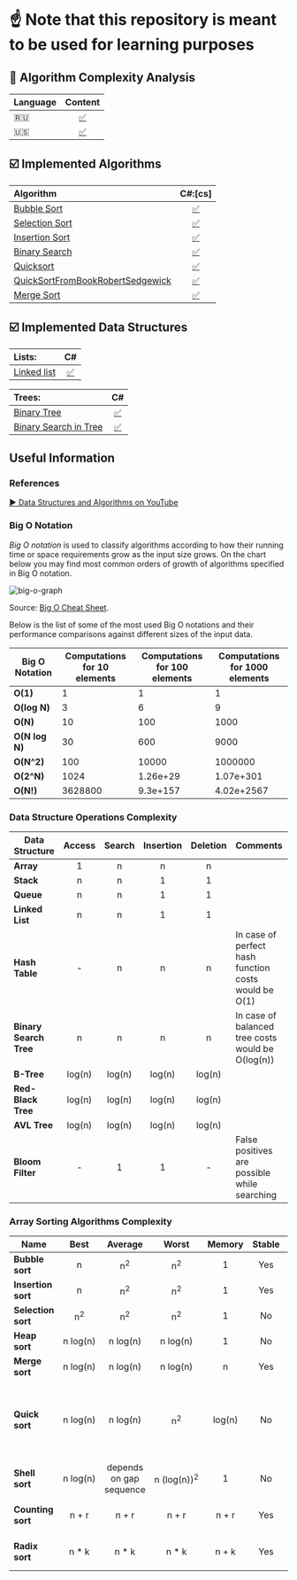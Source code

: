 # ☝ Note that this repository  is meant to be used for learning  purposes 

## :pushpin: Algorithm Complexity Analysis
| Language | Content |
|:--------------|:----------------:|
| :ru: | [:white_check_mark:](https://habr.com/ru/post/196560/) 
| :us: | [:white_check_mark:](http://discrete.gr/complexity/)

## :ballot_box_with_check: Implemented Algorithms
| Algorithm | C#:[cs] |
|:--------------|:----------------:|
| [Bubble Sort](https://en.wikipedia.org/wiki/Bubble_sort) |  [:white_check_mark:](https://github.com/suren-vanyan/DataStructures.And.Algorithms/blob/master/Sorting%20Algorithms/BubleSortImplement/BubleSortImplement/Program.cs) 
[Selection Sort](https://www.geeksforgeeks.org/selection-sort/) |  [:white_check_mark:](https://github.com/suren-vanyan/DataStructures.And.Algorithms/tree/master/Sorting%20Algorithms/SelectSortImplement) 
| [Insertion Sort](https://en.wikipedia.org/wiki/Insertion_sort) |  [:white_check_mark:](https://github.com/suren-vanyan/DataStructures.And.Algorithms/blob/master/Sorting%20Algorithms/BinarySearch%2BInsertionSort/BinarySearch%2BInsertionSort/Program.cs) 
| [Binary Search](https://en.wikipedia.org/wiki/Binary_search_algorithm) | [:white_check_mark:](https://github.com/suren-vanyan/DataStructures.And.Algorithms/blob/master/Sorting%20Algorithms/BinarySearch%2BInsertionSort/BinarySearch%2BInsertionSort/Program.cs)
| [Quicksort](https://en.wikipedia.org/wiki/Quicksort) | [:white_check_mark:](https://github.com/suren-vanyan/DataStructures.And.Algorithms/blob/master/Sorting%20Algorithms/QuickSortImplement/QuickSortImplement/Program.cs)
| [QuickSortFromBookRobertSedgewick](https://en.wikipedia.org/wiki/Quicksort) | [:white_check_mark:](https://github.com/suren-vanyan/DataStructures.And.Algorithms/blob/master/Sorting%20Algorithms/QuickSortFromBookRobertSedgewick/QuickSortFromBookRobertSedgewick/Program.cs)
| [Merge Sort](https://www.khanacademy.org/computing/computer-science/algorithms/merge-sort/a/overview-of-merge-sort) |   [:white_check_mark:](https://github.com/suren-vanyan/DataStructures.And.Algorithms/blob/master/Sorting%20Algorithms/MergeSortImplement/MergeSortImplement/Program.cs)

## :ballot_box_with_check: Implemented Data Structures
| Lists: | C# |
|:--------------|:----------------:|
| [Linked list](https://en.wikipedia.org/wiki/Linked_list) |  [:white_check_mark:](https://github.com/suren-vanyan/DataStructures.And.Algorithms/tree/master/DataStructures.SinglyLinkedList/SinglyList) 

| Trees: | C# |
|:--------------|:----------------:|
| [Binary Tree](https://en.wikipedia.org/wiki/Linked_list) |  [:white_check_mark:](https://github.com/suren-vanyan/DataStructures.And.Algorithms/tree/master/Three/Binary_Tree) 
| [Binary Search in Tree](https://en.wikipedia.org/wiki/Linked_list) |  [:white_check_mark:](https://github.com/suren-vanyan/DataStructures.And.Algorithms/tree/master/Three/BinarySearch/BinarySearch) 


## Useful Information

### References

[▶ Data Structures and Algorithms on YouTube](https://www.youtube.com/playlist?list=PLLXdhg_r2hKA7DPDsunoDZ-Z769jWn4R8)

### Big O Notation

*Big O notation* is used to classify algorithms according to how their running time or space requirements grow as the input size grows.
On the chart below you may find most common orders of growth of algorithms specified in Big O notation.

![big-o-graph](https://user-images.githubusercontent.com/38188753/51407910-9b790000-1b76-11e9-9e63-03342a95bf73.png)


Source: [Big O Cheat Sheet](http://bigocheatsheet.com/).

Below is the list of some of the most used Big O notations and their performance comparisons against different sizes of the input data.

| Big O Notation | Computations for 10 elements | Computations for 100 elements | Computations for 1000 elements  |
| -------------- | ---------------------------- | ----------------------------- | ------------------------------- |
| **O(1)**       | 1                            | 1                             | 1                               |
| **O(log N)**   | 3                            | 6                             | 9                               |
| **O(N)**       | 10                           | 100                           | 1000                            |
| **O(N log N)** | 30                           | 600                           | 9000                            |
| **O(N^2)**     | 100                          | 10000                         | 1000000                         |
| **O(2^N)**     | 1024                         | 1.26e+29                      | 1.07e+301                       |
| **O(N!)**      | 3628800                      | 9.3e+157                      | 4.02e+2567                      |

### Data Structure Operations Complexity

| Data Structure          | Access    | Search    | Insertion | Deletion  | Comments  |
| ----------------------- | :-------: | :-------: | :-------: | :-------: | :-------- |
| **Array**               | 1         | n         | n         | n         |           |
| **Stack**               | n         | n         | 1         | 1         |           |
| **Queue**               | n         | n         | 1         | 1         |           |
| **Linked List**         | n         | n         | 1         | 1         |           |
| **Hash Table**          | -         | n         | n         | n         | In case of perfect hash function costs would be O(1) |
| **Binary Search Tree**  | n         | n         | n         | n         | In case of balanced tree costs would be O(log(n)) |
| **B-Tree**              | log(n)    | log(n)    | log(n)    | log(n)    |           |
| **Red-Black Tree**      | log(n)    | log(n)    | log(n)    | log(n)    |           |
| **AVL Tree**            | log(n)    | log(n)    | log(n)    | log(n)    |           |
| **Bloom Filter**        | -         | 1         | 1         | -         | False positives are possible while searching |

### Array Sorting Algorithms Complexity

| Name                  | Best            | Average             | Worst               | Memory    | Stable    | Comments  |
| --------------------- | :-------------: | :-----------------: | :-----------------: | :-------: | :-------: | :-------- |
| **Bubble sort**       | n               | n<sup>2</sup>       | n<sup>2</sup>       | 1         | Yes       |           |
| **Insertion sort**    | n               | n<sup>2</sup>       | n<sup>2</sup>       | 1         | Yes       |           |
| **Selection sort**    | n<sup>2</sup>   | n<sup>2</sup>       | n<sup>2</sup>       | 1         | No        |           |
| **Heap sort**         | n&nbsp;log(n)   | n&nbsp;log(n)       | n&nbsp;log(n)       | 1         | No        |           |
| **Merge sort**        | n&nbsp;log(n)   | n&nbsp;log(n)       | n&nbsp;log(n)       | n         | Yes       |           |
| **Quick sort**        | n&nbsp;log(n)   | n&nbsp;log(n)       | n<sup>2</sup>       | log(n)    | No        | Quicksort is usually done in-place with O(log(n)) stack space |
| **Shell sort**        | n&nbsp;log(n)   | depends on gap sequence   | n&nbsp;(log(n))<sup>2</sup>  | 1         | No         |           |
| **Counting sort**     | n + r           | n + r               | n + r               | n + r     | Yes       | r - biggest number in array |
| **Radix sort**        | n * k           | n * k               | n * k               | n + k     | Yes       | k - length of longest key |
